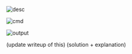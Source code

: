 ![desc](files/desc.png)

![cmd](files/cmd.png)

![output](files/output.png)

(update writeup of this) 
(solution + explanation)